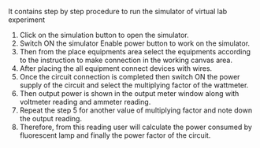 It contains step by step procedure to run the simulator of virtual lab experiment
1.	Click on the simulation button to open the simulator.
2.	Switch ON the simulator Enable power button to work on the simulator.
3.	Then from the place equipments area select the equipments according to the instruction to make connection in the working canvas area.
4.	After placing the all equipment connect devices with wires.
5.	Once the circuit connection is completed then switch ON the power supply of the circuit and select the multiplying factor of the wattmeter.
6.	Then output power is shown in the output meter window along with voltmeter reading and ammeter reading.
7.	Repeat the step 5 for another value of multiplying factor and note down the output reading.
8.	Therefore, from this reading user will calculate the power consumed by fluorescent lamp and finally the power factor of the circuit.
